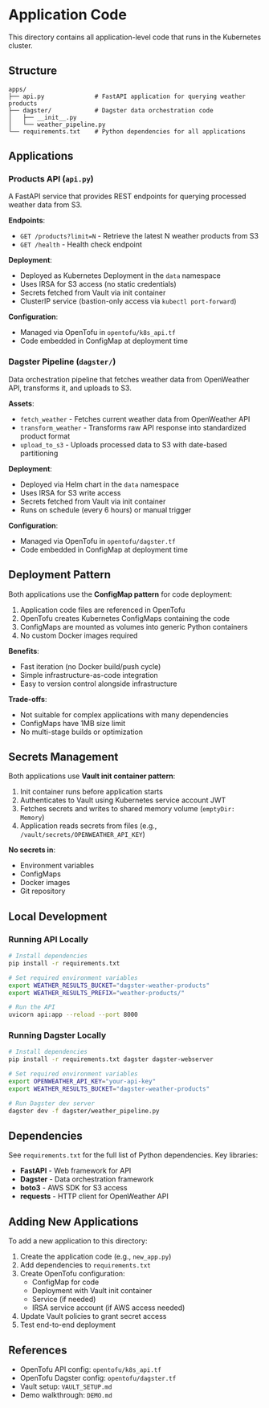# Application Code

This directory contains all application-level code that runs in the Kubernetes cluster.

## Structure

```
apps/
├── api.py              # FastAPI application for querying weather products
├── dagster/            # Dagster data orchestration code
│   ├── __init__.py
│   └── weather_pipeline.py
└── requirements.txt    # Python dependencies for all applications
```

## Applications

### Products API (`api.py`)

A FastAPI service that provides REST endpoints for querying processed weather data from S3.

**Endpoints**:
- `GET /products?limit=N` - Retrieve the latest N weather products from S3
- `GET /health` - Health check endpoint

**Deployment**:
- Deployed as Kubernetes Deployment in the `data` namespace
- Uses IRSA for S3 access (no static credentials)
- Secrets fetched from Vault via init container
- ClusterIP service (bastion-only access via `kubectl port-forward`)

**Configuration**:
- Managed via OpenTofu in `opentofu/k8s_api.tf`
- Code embedded in ConfigMap at deployment time

### Dagster Pipeline (`dagster/`)

Data orchestration pipeline that fetches weather data from OpenWeather API, transforms it, and uploads to S3.

**Assets**:
- `fetch_weather` - Fetches current weather data from OpenWeather API
- `transform_weather` - Transforms raw API response into standardized product format
- `upload_to_s3` - Uploads processed data to S3 with date-based partitioning

**Deployment**:
- Deployed via Helm chart in the `data` namespace
- Uses IRSA for S3 write access
- Secrets fetched from Vault via init container
- Runs on schedule (every 6 hours) or manual trigger

**Configuration**:
- Managed via OpenTofu in `opentofu/dagster.tf`
- Code embedded in ConfigMap at deployment time

## Deployment Pattern

Both applications use the **ConfigMap pattern** for code deployment:

1. Application code files are referenced in OpenTofu
2. OpenTofu creates Kubernetes ConfigMaps containing the code
3. ConfigMaps are mounted as volumes into generic Python containers
4. No custom Docker images required

**Benefits**:
- Fast iteration (no Docker build/push cycle)
- Simple infrastructure-as-code integration
- Easy to version control alongside infrastructure

**Trade-offs**:
- Not suitable for complex applications with many dependencies
- ConfigMaps have 1MB size limit
- No multi-stage builds or optimization

## Secrets Management

Both applications use **Vault init container pattern**:

1. Init container runs before application starts
2. Authenticates to Vault using Kubernetes service account JWT
3. Fetches secrets and writes to shared memory volume (`emptyDir: Memory`)
4. Application reads secrets from files (e.g., `/vault/secrets/OPENWEATHER_API_KEY`)

**No secrets in**:
- Environment variables
- ConfigMaps
- Docker images
- Git repository

## Local Development

### Running API Locally

```bash
# Install dependencies
pip install -r requirements.txt

# Set required environment variables
export WEATHER_RESULTS_BUCKET="dagster-weather-products"
export WEATHER_RESULTS_PREFIX="weather-products/"

# Run the API
uvicorn api:app --reload --port 8000
```

### Running Dagster Locally

```bash
# Install dependencies
pip install -r requirements.txt dagster dagster-webserver

# Set required environment variables
export OPENWEATHER_API_KEY="your-api-key"
export WEATHER_RESULTS_BUCKET="dagster-weather-products"

# Run Dagster dev server
dagster dev -f dagster/weather_pipeline.py
```

## Dependencies

See `requirements.txt` for the full list of Python dependencies. Key libraries:

- **FastAPI** - Web framework for API
- **Dagster** - Data orchestration framework
- **boto3** - AWS SDK for S3 access
- **requests** - HTTP client for OpenWeather API

## Adding New Applications

To add a new application to this directory:

1. Create the application code (e.g., `new_app.py`)
2. Add dependencies to `requirements.txt`
3. Create OpenTofu configuration:
   - ConfigMap for code
   - Deployment with Vault init container
   - Service (if needed)
   - IRSA service account (if AWS access needed)
4. Update Vault policies to grant secret access
5. Test end-to-end deployment

## References

- OpenTofu API config: `opentofu/k8s_api.tf`
- OpenTofu Dagster config: `opentofu/dagster.tf`
- Vault setup: `VAULT_SETUP.md`
- Demo walkthrough: `DEMO.md`
